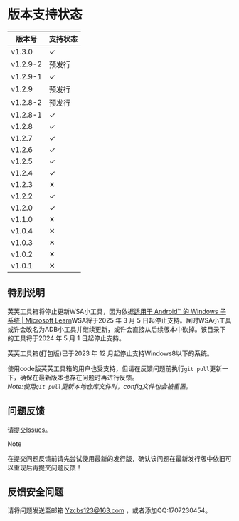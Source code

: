 # 版本支持状态

| 版本号 | 支持状态 |
|-----|-----|
| v1.3.0 | ✓ |
| v1.2.9-2 | 预发行 |
| v1.2.9-1 | ✓ |
| v1.2.9 | 预发行 |
| v1.2.8-2 | 预发行 |
| v1.2.8-1 | ✓ |
| v1.2.8 | ✓ |
| v1.2.7 | ✓ |
| v1.2.6 | ✓ |
| v1.2.5 | ✓ |
| v1.2.4 | ✓ |
| v1.2.3 | ✕ |
| v1.2.2 | ✓ |
| v1.2.0 | ✓ |
| v1.1.0 | ✕ |
| v1.0.4 | ✕ |
| v1.0.3 | ✕ |
| v1.0.2 | ✕ |
| v1.0.1 | ✕ |

## 特别说明

芙芙工具箱将停止更新WSA小工具，因为依据[适用于 Android™️ 的 Windows 子系统 | Microsoft Learn](https://learn.microsoft.com/zh-cn/windows/android/wsa/)WSA将于2025 年 3 月 5 日起停止支持。届时WSA小工具或许会改名为ADB小工具并继续更新，或许会直接从后续版本中砍掉。该目录下的工具将于2024 年 5 月 1 日起停止支持。<br>

芙芙工具箱(打包版)已于2023 年 12 月起停止支持Windows8以下的系统。<br>

使用code版芙芙工具箱的用户也受支持，但请在反馈问题前执行`git pull`更新一下，确保在最新版本也存在问题时再进行反馈。<br>
*Note:使用`git pull`更新本地仓库文件时，config文件也会被重置。*<br>

## 问题反馈

请[提交Issues](https://github.com/DuckDuckStudio/Fufu_Tools/issues/new)。

> [!NOTE]
> 在提交问题反馈前请先尝试使用最新的发行版，确认该问题在最新发行版中依旧可以重现后再提交问题反馈！<br>

## 反馈安全问题
请将问题发送至邮箱 <Yzcbs123@163.com> ，或者添加QQ:1707230454。  
